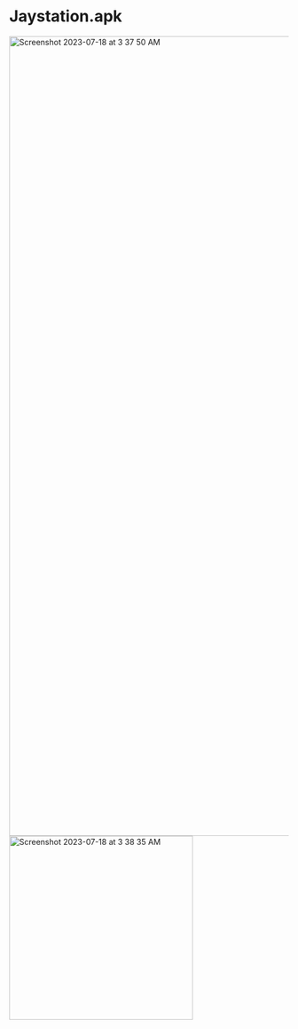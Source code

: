 # Jaystation.apk
<img width="1440" alt="Screenshot 2023-07-18 at 3 37 50 AM" src="https://github.com/sudo-self/Jaystation.apk/assets/119916323/e1063b2a-4bf9-4412-9f16-8d3518b78b65">
<img width="331" alt="Screenshot 2023-07-18 at 3 38 35 AM" src="https://github.com/sudo-self/Jaystation.apk/assets/119916323/1ec600f1-2dbc-45fb-bf81-8fa8df545663">
